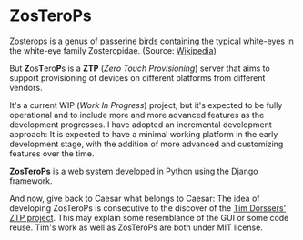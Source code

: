 # ZosTeroPs
  
Zosterops is a genus of passerine birds containing the typical white-eyes in  the white-eye family Zosteropidae. (Source: [Wikipedia](https://en.wikipedia.org/wiki/Zosterops))  
  
But **Z**os**T**ero**P**s is a **ZTP** (*Zero Touch Provisioning*) server that aims to support provisioning of devices on different platforms from different vendors.

It's a current WIP (*Work In Progress*) project, but it's expected to be fully operational and to include more and more advanced features as the development progresses. I have adopted an incremental development approach: It is expected to have a minimal working platform in the early development stage, with the addition of more advanced and customizing features over the time.

**ZosTeroPs** is a web system developed in Python using the Django framework.

And now, give back to Caesar what belongs to Caesar: The idea of developing ZosTeroPs is consecutive to the discover of the [Tim Dorssers' ZTP project](https://github.com/tdorssers/ztp). This may explain some resemblance of the GUI or some code reuse. Tim's work as well as ZosTeroPs are both under MIT license.